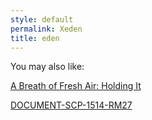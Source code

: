```yaml
---
style: default
permalink: Xeden
title: eden
---
```

You may also like:

[A Breath of Fresh Air: Holding It](http://scp-wiki.net/gdp2-freshbreath-holding)

[DOCUMENT-SCP-1514-RM27](http://scp-wiki.net/document-scp-1514-rm27)
